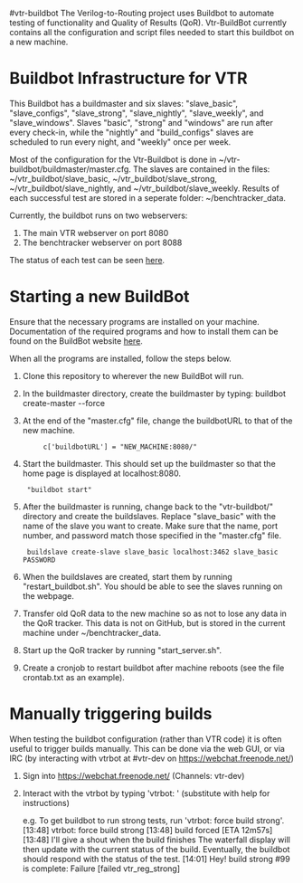 #vtr-buildbot
The Verilog-to-Routing project uses Buildbot to automate testing of functionality and Quality of Results (QoR). Vtr-BuildBot currently contains all the configuration and script files needed to start this buildbot on a new machine. 

# Buildbot Infrastructure for VTR
This Buildbot has a buildmaster and six slaves: "slave_basic", "slave_configs", "slave_strong", "slave_nightly", "slave_weekly", and "slave_windows". Slaves "basic", "strong" and "windows" are run after every check-in, while the "nightly" and "build_configs" slaves are scheduled to run every night, and "weekly" once per week. 

Most of the configuration for the Vtr-Buildbot is done in ~/vtr-buildbot/buildmaster/master.cfg. The slaves are contained in the files: ~/vtr_buildbot/slave_basic, ~/vtr_buildbot/slave_strong, ~/vtr_buildbot/slave_nightly, and ~/vtr_buildbot/slave_weekly. Results of each successful test are stored in a seperate folder: ~/benchtracker_data.

Currently, the buildbot runs on two webservers:  
1. The main VTR webserver on port 8080  
2. The benchtracker webserver on port 8088  

The status of each test can be seen [here](http://betzgrp-pchenry.eecg.utoronto.ca:8080/waterfall).
 
# Starting a new BuildBot
Ensure that the necessary programs are installed on your machine. Documentation of the required programs and how to install them can be found on the BuildBot website [here](http://docs.buildbot.net/current/manual/installation.html).

When all the programs are installed, follow the steps below.

1. Clone this repository to wherever the new BuildBot will run.

2. In the buildmaster directory, create the buildmaster by typing: buildbot create-master --force

3. At the end of the "master.cfg" file, change the buildbotURL to that of the new machine.    

        	c['buildbotURL'] = "NEW_MACHINE:8080/" 
        	
4. Start the buildmaster. This should set up the buildmaster so that the home page is displayed at localhost:8080.      

		"buildbot start"

5. After the buildmaster is running, change back to the "vtr-buildbot/" directory and create the buildslaves. Replace "slave_basic" with the name of the slave you want to create. Make sure that the name, port number, and password match those specified in the "master.cfg" file.     
    
		buildslave create-slave slave_basic localhost:3462 slave_basic PASSWORD

5. When the buildslaves are created, start them by running "restart_buildbot.sh". You should be able to see the slaves running on the webpage. 
	
6. Transfer old QoR data to the new machine so as not to lose any data in the QoR tracker. This data is not on GitHub, but is stored in the current machine under ~/benchtracker_data. 

7. Start up the QoR tracker by running "start_server.sh". 

8. Create a cronjob to restart buildbot after machine reboots (see the file crontab.txt as an example).

# Manually triggering builds
When testing the buildbot configuration (rather than VTR code) it is often useful to trigger builds manually.
This can be done via the web GUI, or via IRC (by interacting with vtrbot at #vtr-dev on https://webchat.freenode.net/)

1. Sign into https://webchat.freenode.net/ (Channels: vtr-dev)

2. Interact with the vtrbot by typing 'vtrbot: <command>' (substitute <command> with help for instructions)

	e.g. To get buildbot to run strong tests, run 'vtrbot: force build strong'.
			[13:48] <user> vtrbot: force build strong
			[13:48] <vtrbot> build forced [ETA 12m57s]
			[13:48] <vtrbot> I'll give a shout when the build finishes
		 The waterfall display will then update with the current status of the build.
		 Eventually, the buildbot should respond with the status of the test.
			[14:01] <vtrbot> Hey! build strong #99 is complete: Failure [failed vtr_reg_strong]
